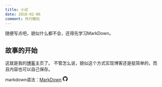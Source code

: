 ```yaml
---
title: 小试
date: 2018-02-06
comment: 外行瞎玩
---
```


随便写点吧，貌似什么都不会，还得先学习MarkDown。

## 故事的开始

这就是我的[博客](https://veigrent.github.io/Blog)主页了。
不管怎么说，貌似这个方式实现博客还是挺简单的，而且内容也可以自己保存。

markdown语法：[MarkDown](http://markdown.tw/)
<a class="github" href="https://github.com/riku/Markdown-Syntax-CN">
    <svg aria-hidden="true" class="octicon octicon-mark-github" height="16" version="1.1" viewBox="0 0 16 16" width="16"><path fill-rule="evenodd" d="M8 0C3.58 0 0 3.58 0 8c0 3.54 2.29 6.53 5.47 7.59.4.07.55-.17.55-.38 0-.19-.01-.82-.01-1.49-2.01.37-2.53-.49-2.69-.94-.09-.23-.48-.94-.82-1.13-.28-.15-.68-.52-.01-.53.63-.01 1.08.58 1.23.82.72 1.21 1.87.87 2.33.66.07-.52.28-.87.51-1.07-1.78-.2-3.64-.89-3.64-3.95 0-.87.31-1.59.82-2.15-.08-.2-.36-1.02.08-2.12 0 0 .67-.21 2.2.82.64-.18 1.32-.27 2-.27.68 0 1.36.09 2 .27 1.53-1.04 2.2-.82 2.2-.82.44 1.1.16 1.92.08 2.12.51.56.82 1.27.82 2.15 0 3.07-1.87 3.75-3.65 3.95.29.25.54.73.54 1.48 0 1.07-.01 1.93-.01 2.2 0 .21.15.46.55.38A8.013 8.013 0 0 0 16 8c0-4.42-3.58-8-8-8z"></path></svg>
</a>



